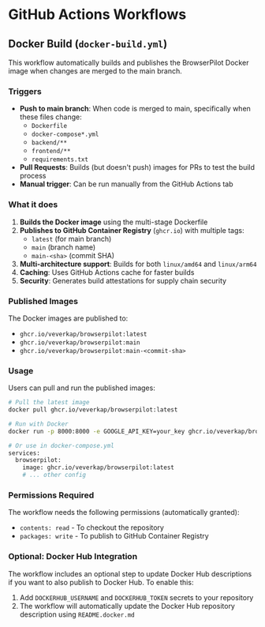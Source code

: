 # GitHub Actions Workflows

## Docker Build (`docker-build.yml`)

This workflow automatically builds and publishes the BrowserPilot Docker image when changes are merged to the main branch.

### Triggers
- **Push to main branch**: When code is merged to main, specifically when these files change:
  - `Dockerfile`
  - `docker-compose*.yml`
  - `backend/**`
  - `frontend/**`
  - `requirements.txt`
- **Pull Requests**: Builds (but doesn't push) images for PRs to test the build process
- **Manual trigger**: Can be run manually from the GitHub Actions tab

### What it does
1. **Builds the Docker image** using the multi-stage Dockerfile
2. **Publishes to GitHub Container Registry** (`ghcr.io`) with multiple tags:
   - `latest` (for main branch)
   - `main` (branch name)
   - `main-<sha>` (commit SHA)
3. **Multi-architecture support**: Builds for both `linux/amd64` and `linux/arm64`
4. **Caching**: Uses GitHub Actions cache for faster builds
5. **Security**: Generates build attestations for supply chain security

### Published Images
The Docker images are published to:
- `ghcr.io/veverkap/browserpilot:latest`
- `ghcr.io/veverkap/browserpilot:main`
- `ghcr.io/veverkap/browserpilot:main-<commit-sha>`

### Usage
Users can pull and run the published images:

```bash
# Pull the latest image
docker pull ghcr.io/veverkap/browserpilot:latest

# Run with Docker
docker run -p 8000:8000 -e GOOGLE_API_KEY=your_key ghcr.io/veverkap/browserpilot:latest

# Or use in docker-compose.yml
services:
  browserpilot:
    image: ghcr.io/veverkap/browserpilot:latest
    # ... other config
```

### Permissions Required
The workflow needs the following permissions (automatically granted):
- `contents: read` - To checkout the repository
- `packages: write` - To publish to GitHub Container Registry

### Optional: Docker Hub Integration
The workflow includes an optional step to update Docker Hub descriptions if you want to also publish to Docker Hub. To enable this:
1. Add `DOCKERHUB_USERNAME` and `DOCKERHUB_TOKEN` secrets to your repository
2. The workflow will automatically update the Docker Hub repository description using `README.docker.md`
